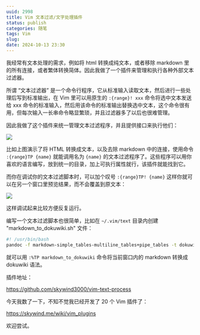 ```yaml
---
uuid: 2998
title: Vim 文本过滤/文字处理插件
status: publish
categories: 随笔
tags: Vim
slug: 
date: 2024-10-13 23:30
---
```

我经常有文本处理的需求，例如将 html 转换成纯文本，或者移除 markdown 里的所有连接，或者繁体转换简体。因此我做了一个插件来管理和执行各种外部文本过滤器。

所谓 “文本过滤器” 是一个命令行程序，它从标准输入读取文本，然后进行一些处理后写到标准输出，在 Vim 里可以用原生的 `:{range}! xxx` 命令将选中文本发送给 xxx 命令的标准输入，然后用该命令的标准输出替换选中文本，这个命令很有用，但每次输入一长串命令略显繁琐，并且过滤器多了以后也很难管理。

因此我做了这个插件来统一管理文本过滤程序，并且提供接口来执行他们：

![](https://skywind3000.github.io/images/p/textproc/tp1.gif)

比如上图演示了将 HTML 转换成文本，以及去除 markdown 中的连接，使用命令 `:{range}TP {name}` 就能调用名为 `{name}` 的文本过滤程序了。这些程序可以用你喜欢的语言编写，放到统一的目录，加上可执行属性就行，该插件就能找到它。

而你在调试你的文本过滤脚本时，可以加个叹号 `:{range}TP! {name}` 这样你就可以在另一个窗口里预览结果，而不会覆盖到原文本：

![](https://skywind3000.github.io/images/p/textproc/tp2.gif)

这样调试起来比较方便反复运行。

编写一个文本过滤脚本也很简单，比如在 `~/.vim/text` 目录内创建 "markdown_to_dokuwiki.sh" 文件：

```bash
#! /usr/bin/bash
pandoc -f markdown-simple_tables-multiline_tables+pipe_tables -t dokuwiki
```

就可以用 `:%TP markdown_to_dokuwiki` 命令将当前窗口内的 markdown 转换成 dokuwiki 语法。

插件地址：

https://github.com/skywind3000/vim-text-process

今天我数了一下，不知不觉我已经开发了 20 个 Vim 插件了：

https://skywind.me/wiki/vim_plugins

欢迎尝试。

